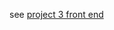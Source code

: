 see [project 3 front end](https://github.com/revature-13Aug18-java/code-samples-for-Jerry-Kim/tree/master/project.2.frontend)
